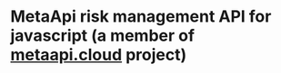 # MetaApi risk management API for javascript (a member of [metaapi.cloud](https://metaapi.cloud) project)
